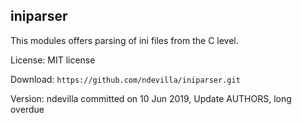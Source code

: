 
## iniparser

This modules offers parsing of ini files from the C level.

License: MIT license

Download: `https://github.com/ndevilla/iniparser.git`

Version: ndevilla committed on 10 Jun 2019, Update AUTHORS, long overdue
